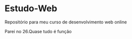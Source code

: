 # Estudo-Web
Repositório para meu curso de desenvolvimento web online

Parei no 26.Quase tudo é função
